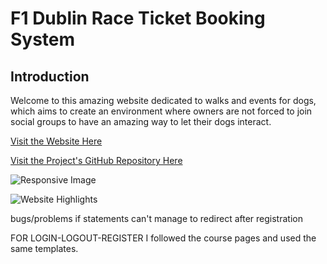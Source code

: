 # F1 Dublin Race Ticket Booking System

## Introduction

Welcome to this amazing website dedicated to walks and events for dogs, which aims to create an environment where owners are not forced to join social groups to have an amazing way to let their dogs interact.

[Visit the Website Here]()

[Visit the Project's GitHub Repository Here]()

![Responsive Image]()

![Website Highlights]()

bugs/problems
if statements
can't manage to redirect after registration

FOR LOGIN-LOGOUT-REGISTER I followed the course pages and used the same templates.